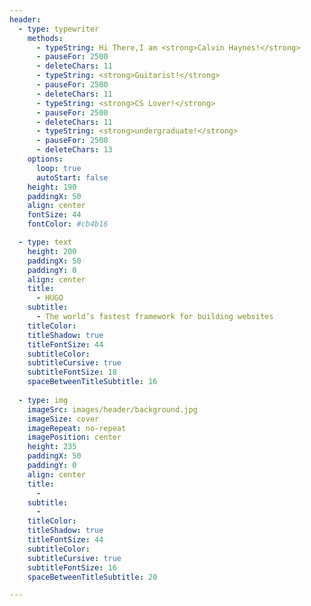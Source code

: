 ```yaml
---
header:
  - type: typewriter
    methods:
      - typeString: Hi There,I am <strong>Calvin Haynes!</strong>
      - pauseFor: 2500
      - deleteChars: 11 
      - typeString: <strong>Guitarist!</strong>
      - pauseFor: 2500
      - deleteChars: 11
      - typeString: <strong>CS Lover!</strong>
      - pauseFor: 2500
      - deleteChars: 11
      - typeString: <strong>undergraduate!</strong>
      - pauseFor: 2500
      - deleteChars: 13
    options:
      loop: true
      autoStart: false
    height: 190
    paddingX: 50
    align: center
    fontSize: 44
    fontColor: #cb4b16 

  - type: text
    height: 200
    paddingX: 50
    paddingY: 0
    align: center
    title:
      - HUGO
    subtitle:
      - The world’s fastest framework for building websites
    titleColor: 
    titleShadow: true
    titleFontSize: 44
    subtitleColor: 
    subtitleCursive: true
    subtitleFontSize: 18
    spaceBetweenTitleSubtitle: 16
  
  - type: img
    imageSrc: images/header/background.jpg
    imageSize: cover
    imageRepeat: no-repeat
    imagePosition: center
    height: 235
    paddingX: 50
    paddingY: 0
    align: center
    title:
      -
    subtitle:
      -
    titleColor:
    titleShadow: true
    titleFontSize: 44
    subtitleColor:
    subtitleCursive: true
    subtitleFontSize: 16
    spaceBetweenTitleSubtitle: 20

---
```

